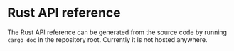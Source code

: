 # Rust API reference

The Rust <abbr>API</abbr> reference can be generated from the source code by
running `cargo doc` in the repository root. Currently it is not hosted anywhere.
